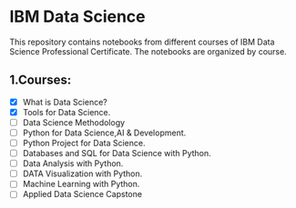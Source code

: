 # IBM Data Science
This repository contains notebooks from different courses of IBM Data Science Professional Certificate. The notebooks are organized by course.
## 1.Courses:
- [x] What is Data Science?
- [x] Tools for Data Science.
- [ ] Data Science Methodology
- [ ] Python for Data Science,AI & Development.
- [ ] Python Project for Data Science.
- [ ] Databases and SQL for Data Science with Python.
- [ ] Data Analysis with Python.
- [ ] DATA Visualization with Python.
- [ ] Machine Learning with Python.
- [ ] Applied Data Science Capstone
